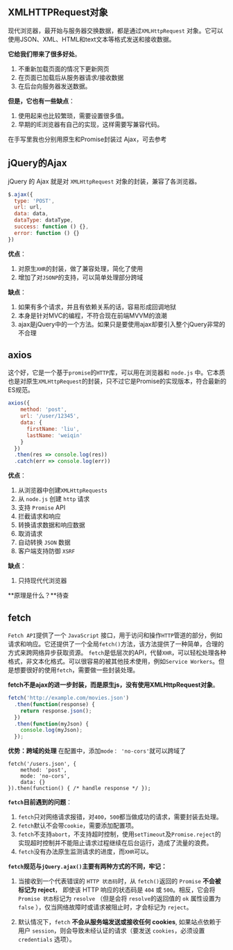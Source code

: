 ## XMLHTTPRequest对象

现代浏览器，最开始与服务器交换数据，都是通过`XMLHttpRequest` 对象。它可以使用JSON、XML、HTML和text文本等格式发送和接收数据。

**它给我们带来了很多好处**。

1. 不重新加载页面的情况下更新网页
2. 在页面已加载后从服务器请求/接收数据
3. 在后台向服务器发送数据。

**但是，它也有一些缺点**：

1. 使用起来也比较繁琐，需要设置很多值。
2. 早期的IE浏览器有自己的实现，这样需要写兼容代码。

在手写里我也分别用原生和Promise封装过 Ajax，可去参考

## jQuery的Ajax

jQuery 的 Ajax 就是对 `XMLHttpRequest` 对象的封装，兼容了各浏览器。

``` js
$.ajax({
  type: 'POST',
  url: url, 
  data: data,
  dataType: dataType,
  success: function () {},
  error: function () {}
})
```

**优点**：

1. 对原生`XHR`的封装，做了兼容处理，简化了使用
2. 增加了对`JSONP`的支持，可以简单处理部分跨域

**缺点**：

1. 如果有多个请求，并且有依赖关系的话，容易形成回调地狱
2. 本身是针对MVC的编程，不符合现在前端MVVM的浪潮
3. ajax是jQuery中的一个方法。如果只是要使用ajax却要引入整个jQuery非常的不合理

## axios

这个好，它是一个基于`promise`的`HTTP`库，可以用在浏览器和 `node.js` 中。它本质也是对原生`XMLHttpRequest`的封装，只不过它是Promise的实现版本，符合最新的ES规范。

``` js
axios({
    method: 'post',
    url: '/user/12345',
    data: {
      firstName: 'liu',
      lastName: 'weiqin'
    }
  })
  .then(res => console.log(res))
  .catch(err => console.log(err))
```

**优点**：

1. 从浏览器中创建`XMLHttpRequests`
2. 从 `node.js` 创建 `http` 请求
3. 支持 `Promise` API
4. 拦截请求和响应
5. 转换请求数据和响应数据
6. 取消请求
7. 自动转换 `JSON` 数据
8. 客户端支持防御 `XSRF`

**缺点**：

1. 只持现代代浏览器

**原理是什么？**待查

## fetch

`Fetch API`提供了一个 `JavaScript` 接口，用于访问和操作`HTTP`管道的部分，例如请求和响应。它还提供了一个全局`fetch()`方法，该方法提供了一种简单，合理的方式来跨网络异步获取资源。
`fetch`是低层次的API，代替`XHR`，可以轻松处理各种格式，非文本化格式。可以很容易的被其他技术使用，例如`Service Workers`。但是想要很好的使用`fetch`，需要做一些封装处理。

**fetch不是ajax的进一步封装，而是原生js，没有使用XMLHttpRequest对象**。

``` js
fetch('http://example.com/movies.json')
  .then(function(response) {
    return response.json();
  })
  .then(function(myJson) {
    console.log(myJson);
  });
```

**优势：跨域的处理**
在配置中，添加`mode： 'no-cors'`就可以跨域了

```
fetch('/users.json', {
    method: 'post', 
    mode: 'no-cors',
    data: {}
}).then(function() { /* handle response */ });
```

**`fetch`目前遇到的问题**：

1. `fetch`只对网络请求报错，对`400`，`500`都当做成功的请求，需要封装去处理。
2. `fetch`默认不会带`cookie`，需要添加配置项。
3. `fetch`不支持`abort`，不支持超时控制，使用`setTimeout`及`Promise.reject`的实现超时控制并不能阻止请求过程继续在后台运行，造成了流量的浪费。
4. `fetch`没有办法原生监测请求的进度，而`XHR`可以。

**`fetch`规范与`jQuery.ajax()`主要有两种方式的不同，牢记：**

1. 当接收到一个代表错误的 `HTTP 状态码`时，从 `fetch()`返回的 `Promise` **不会被标记为 reject**， 即使该 HTTP 响应的状态码是 `404` 或 `500`。相反，它会将 `Promise 状态`标记为 `resolve` （但是会将 `resolve`的返回值的 `ok` 属性设置为 `false` ），仅当网络故障时或请求被阻止时，才会标记为 `reject`。

2. 默认情况下，`fetch` **不会从服务端发送或接收任何 cookies**, 如果站点依赖于用户 `session`，则会导致未经认证的请求（要发送 `cookies`，必须设置 `credentials` 选项）。